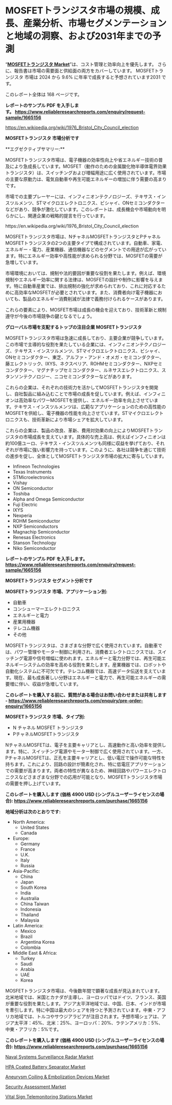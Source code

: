 <p><h1>MOSFETトランジスタ市場の規模、成長、産業分析、市場セグメンテーションと地域の洞察、および2031年までの予測</h1></p><p>&ldquo;<strong><a href="https://www.reliableresearchreports.com/mosfet-transistor-r1665156">MOSFETトランジスタ Market</a></strong>&rdquo;は、コスト管理と効率向上を優先します。 さらに、報告書は市場の需要面と供給面の両方をカバーしています。 MOSFETトランジスタ 市場は 2024 から 9.6% に年率で成長すると予想されています2031 です。</p>
<p>このレポート全体は 168 ページです。</p>
<p><strong>レポートのサンプル PDF を入手します。&nbsp;<a href="https://www.reliableresearchreports.com/enquiry/request-sample/1665156">https://www.reliableresearchreports.com/enquiry/request-sample/1665156</a></strong></p>
<p><a href="https://en.wikipedia.org/wiki/1976_Bristol_City_Council_election">https://en.wikipedia.org/wiki/1976_Bristol_City_Council_election</a></p>
<p><strong>MOSFETトランジスタ 市場分析です</strong></p>
<p><p>**エグゼクティブサマリー:**  </p><p>MOSFETトランジスタ市場は、電子機器の効率性向上や省エネルギー技術の普及により急成長しています。MOSFET（動作のための金属酸化物半導体電界効果トランジスタ）は、スイッチングおよび増幅用途に広く使用されています。市場の主要な原動力は、電気自動車や再生可能エネルギーの増加に伴う需要の高まりです。</p><p>市場での主要プレーヤーには、インフィニオンテクノロジーズ、テキサス・インスツルメンツ、STマイクロエレクトロニクス、ビシャイ、ONセミコンダクターなどがあり、競争が激化しています。このレポートは、成長機会や市場動向を明らかにし、関連企業の戦略的提言を行っています。</p></p>
<p>https://en.wikipedia.org/wiki/1976_Bristol_City_Council_election</p>
<p><p>MOSFETトランジスタ市場は、NチャネルMOSFETトランジスタとPチャネルMOSFETトランジスタの2つの主要タイプで構成されています。自動車、家電、エネルギー・電力、産業機器、通信機器などのセグメントでの用途が広がっています。特にエネルギー効率や高性能が求められる分野では、MOSFETの需要が急増しています。</p><p>市場環境においては、規制や法的要因が重要な役割を果たします。例えば、環境規制やエネルギー効率に関する法律は、MOSFETの設計や制作に影響を与えます。特に自動車産業では、排出規制の強化が求められており、これに対応するために高効率なMOSFETが必要とされています。また、消費者向け電子機器においても、製品のエネルギー消費削減が法律で義務付けられるケースがあります。</p><p>これらの要素により、MOSFET市場は成長の機会を迎えており、技術革新と規制遵守が今後の市場競争の鍵となるでしょう。</p></p>
<p><strong>グローバル市場を支配するトップの注目企業 MOSFETトランジスタ</strong></p>
<p><p>MOSFETトランジスタ市場は急速に成長しており、主要企業が競争しています。この市場で主導的な役割を果たしている企業には、インフィニオンテクノロジーズ、テキサス・インスツルメンツ、STマイクロエレクトロニクス、ビシャイ、ONセミコンダクター、東芝、アルファ・アンド・オメガ・セミコンダクター、藤エレクトリック、IXYS、ネクスペリア、ROHMセミコンダクター、NXPセミコンダクター、マグナチップセミコンダクター、ルネサスエレクトロニクス、スタンソンテクノロジー、ニコセミコンダクターなどがあります。</p><p>これらの企業は、それぞれの技術力を活かしてMOSFETトランジスタを開発し、自社製品に組み込むことで市場の成長を促しています。例えば、インフィニオンは高効率なパワーMOSFETを提供し、エネルギー効率を向上させています。テキサス・インスツルメンツは、広範なアプリケーションのための高性能のMOSFETを供給し、電子機器の性能を向上させています。STマイクロエレクトロニクスも、技術革新により市場シェアを拡大しています。</p><p>これらの企業は、製品の改良、革新、費用対効果の向上によりMOSFETトランジスタの市場成長を支えています。具体的な売上高は、例えばインフィニオンは約100億ユーロ、テキサス・インスツルメンツも同様に収益を挙げており、それぞれが市場に強い影響力を持っています。このように、各社は競争を通じて技術の進歩を促し、全体としてMOSFETトランジスタ市場の拡大に寄与しています。</p></p>
<p><ul><li>Infineon Technologies</li><li>Texas Instruments</li><li>STMicroelectronics</li><li>Vishay</li><li>ON Semiconductor</li><li>Toshiba</li><li>Alpha and Omega Semiconductor</li><li>Fuji Electric</li><li>IXYS</li><li>Nexperia</li><li>ROHM Semiconductor</li><li>NXP Semiconductors</li><li>Magnachip Semiconductor</li><li>Renesas Electronics</li><li>Stanson Technology</li><li>Niko Semiconductor</li></ul></p>
<p><strong>レポートのサンプル PDF を入手します。 <a href="https://www.reliableresearchreports.com/enquiry/request-sample/1665156">https://www.reliableresearchreports.com/enquiry/request-sample/1665156</a></strong></p>
<p><strong>MOSFETトランジスタ セグメント分析です</strong></p>
<p><strong>MOSFETトランジスタ 市場、アプリケーション別:</strong></p>
<p><ul><li>自動車</li><li>コンシューマーエレクトロニクス</li><li>エネルギーと電力</li><li>産業用機器</li><li>テレコム機器</li><li>その他</li></ul></p>
<p><p>MOSFETトランジスタは、さまざまな分野で広く使用されています。自動車では、パワー管理やモーター制御に利用され、消費者エレクトロニクスでは、スイッチング電源や信号増幅に使われます。エネルギーと電力分野では、再生可能エネルギーシステムの効率を高める役割を果たします。産業機器では、ロボットや自動化システムに不可欠です。テレコム機器では、高速データ伝送を支えています。現在、最も成長著しい分野はエネルギーと電力で、再生可能エネルギーの需要増に伴い、収益が急増しています。</p></p>
<p><strong>このレポートを購入する前に、質問がある場合はお問い合わせまたは共有します - <a href="https://www.reliableresearchreports.com/enquiry/pre-order-enquiry/1665156">https://www.reliableresearchreports.com/enquiry/pre-order-enquiry/1665156</a></strong></p>
<p><strong>MOSFETトランジスタ 市場、タイプ別:</strong></p>
<p><ul><li>N チャネル MOSFET トランジスタ</li><li>PチャネルMOSFETトランジスタ</li></ul></p>
<p><p>NチャネルMOSFETは、電子を主要キャリアとし、高速動作と高い効率を提供します。特に、スイッチング電源やモーター制御で広く使用されています。一方、PチャネルMOSFETは、正孔を主要キャリアとし、低い電圧で操作可能な特性を持ちます。これにより、回路の設計が簡素化され、特に低電圧アプリケーションでの需要が高まります。両者の特性が異なるため、神経回路やパワーエレクトロニクスなどさまざまな分野での応用が可能となり、MOSFETトランジスタ市場の需要を押し上げています。</p></p>
<p><strong>このレポートを購入します (価格 4900 USD (シングルユーザーライセンスの場合): <a href="https://www.reliableresearchreports.com/purchase/1665156">https://www.reliableresearchreports.com/purchase/1665156</a></strong></p>
<p><strong>地域分析は次のとおりです:</strong></p>
<p><ul>
    <li>
        North America:
        <ul>
            <li>United States</li>
            <li>Canada</li>
        </ul>
    </li>
    <li>
        Europe:
        <ul>
            <li>Germany</li>
            <li>France</li>
            <li>U.K.</li>
            <li>Italy</li>
            <li>Russia</li>
        </ul>
    </li>
    <li>
        Asia-Pacific:
        <ul>
            <li>China</li>
            <li>Japan</li>
            <li>South Korea</li>
            <li>India</li>
            <li>Australia</li>
            <li>China Taiwan</li>
            <li>Indonesia</li>
            <li>Thailand</li>
            <li>Malaysia</li>
        </ul>
    </li>
    <li>
        Latin America:
        <ul>
            <li>Mexico</li>
            <li>Brazil</li>
            <li>Argentina Korea</li>
            <li>Colombia</li>
        </ul>
    </li>
    <li>
        Middle East & Africa:
        <ul>
            <li>Turkey</li>
            <li>Saudi</li>
            <li>Arabia</li>
            <li>UAE</li>
            <li>Korea</li>
        </ul>
    </li>
    </ul></p>
<p><p>MOSFETトランジスタ市場は、今後数年間で顕著な成長が見込まれています。北米地域では、米国とカナダが主導し、ヨーロッパではドイツ、フランス、英国が重要な役割を果たします。アジア太平洋地域では、中国、日本、インドが市場を牽引します。特に中国は最大のシェアを持つと予測されています。中東・アフリカ地域では、トルコやサウジアラビアが注目されます。予想市場シェアは、アジア太平洋：45%、北米：25%、ヨーロッパ：20%、ラテンアメリカ：5%、中東・アフリカ：5%です。</p></p>
<p><strong>このレポートを購入します (価格 4900 USD (シングルユーザーライセンスの場合): <a href="https://www.reliableresearchreports.com/purchase/1665156">https://www.reliableresearchreports.com/purchase/1665156</a></strong></p>
<p><p><a href="https://medium.com/@londobolong61/global-market-pulse-trends-and-growth-analysis-in-naval-systems-surveillance-radar-market-afa0f68e05fc?postPublishedType=repub">Naval Systems Surveillance Radar Market</a></p><p><a href="https://issuu.com/reportprime-2/docs/hpa-coated-battery-separator-market_8b785bcdcb0ea1">HPA Coated Battery Separator Market</a></p><p><a href="https://medium.com/@londobolong61/what-are-the-growth-opportunities-and-challenges-in-the-aneurysm-coiling-embolization-devices-65d26cee3220">Aneurysm Coiling & Embolization Devices Market</a></p><p><a href="https://www.linkedin.com/pulse/security-assessment-market-global-regional-analysis-focus-region-pud7f?trackingId=1IzWSnr5RkCEzHUoIqhOVw%3D%3D">Security Assessment Market</a></p><p><a href="https://github.com/NarcisoFerry/Market-Research-Report-List-1/blob/main/vital-sign-telemonitoring-stations-market.md">Vital Sign Telemonitoring Stations Market</a></p></p>